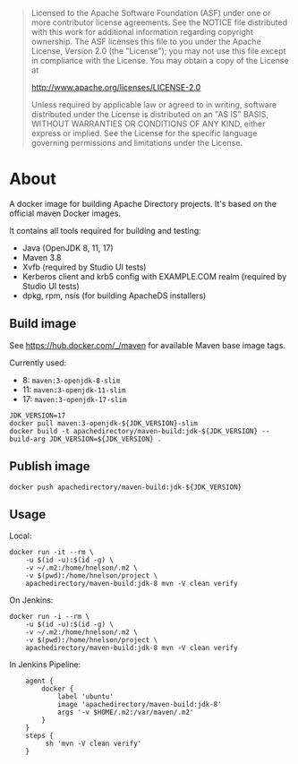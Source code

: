 > Licensed to the Apache Software Foundation (ASF) under one
> or more contributor license agreements.  See the NOTICE file
> distributed with this work for additional information
> regarding copyright ownership.  The ASF licenses this file
> to you under the Apache License, Version 2.0 (the
> "License"); you may not use this file except in compliance
> with the License.  You may obtain a copy of the License at
>
>    http://www.apache.org/licenses/LICENSE-2.0
>
> Unless required by applicable law or agreed to in writing,
> software distributed under the License is distributed on an
> "AS IS" BASIS, WITHOUT WARRANTIES OR CONDITIONS OF ANY
> KIND, either express or implied.  See the License for the
> specific language governing permissions and limitations
> under the License.


# About

A docker image for building Apache Directory projects. It's based on the official maven Docker images.

It contains all tools required for building and testing:
* Java (OpenJDK 8, 11, 17)
* Maven 3.8
* Xvfb (required by Studio UI tests)
* Kerberos client and krb5 config with EXAMPLE.COM realm (required by Studio UI tests)
* dpkg, rpm, nsis (for building ApacheDS installers)

## Build image

See <https://hub.docker.com/_/maven> for available Maven base image tags.

Currently used:
* 8: `maven:3-openjdk-8-slim`
* 11: `maven:3-openjdk-11-slim`
* 17: `maven:3-openjdk-17-slim`

```
JDK_VERSION=17
docker pull maven:3-openjdk-${JDK_VERSION}-slim
docker build -t apachedirectory/maven-build:jdk-${JDK_VERSION} --build-arg JDK_VERSION=${JDK_VERSION} .
```

## Publish image

```
docker push apachedirectory/maven-build:jdk-${JDK_VERSION}
```

## Usage

Local:

```
docker run -it --rm \
    -u $(id -u):$(id -g) \
    -v ~/.m2:/home/hnelson/.m2 \
    -v $(pwd):/home/hnelson/project \
    apachedirectory/maven-build:jdk-8 mvn -V clean verify
```

On Jenkins:

```
docker run -i --rm \
    -u $(id -u):$(id -g) \
    -v ~/.m2:/home/hnelson/.m2 \
    -v $(pwd):/home/hnelson/project \
    apachedirectory/maven-build:jdk-8 mvn -V clean verify
```

In Jenkins Pipeline:

```
    agent {
        docker {
            label 'ubuntu'
            image 'apachedirectory/maven-build:jdk-8'
            args '-v $HOME/.m2:/var/maven/.m2'
        }
    }
    steps {
         sh 'mvn -V clean verify'
    }
```
